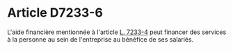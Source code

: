 # Article D7233-6

L'aide financière mentionnée à l'article [L. 7233-4][1] peut financer des services à la personne au sein de l'entreprise au bénéfice de ses salariés.

 [1]: /affichCodeArticle.do?cidTexte=LEGITEXT000006072050&idArticle=LEGIARTI000006904706&dateTexte=&categorieLien=cid